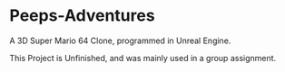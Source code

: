 # Peeps-Adventures

A 3D Super Mario 64 Clone, programmed in Unreal Engine.

This Project is Unfinished, and was mainly used in a group assignment.

